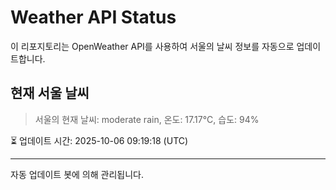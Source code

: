 
# Weather API Status

이 리포지토리는 OpenWeather API를 사용하여 서울의 날씨 정보를 자동으로 업데이트합니다.

## 현재 서울 날씨
> 서울의 현재 날씨: moderate rain, 온도: 17.17°C, 습도: 94%

⏳ 업데이트 시간: 2025-10-06 09:19:18 (UTC)

---
자동 업데이트 봇에 의해 관리됩니다.
